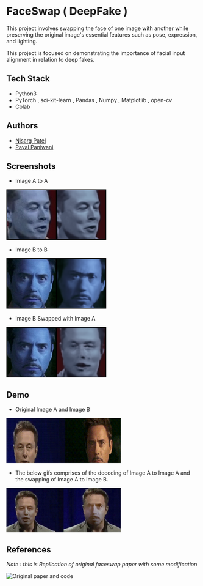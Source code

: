 
# FaceSwap ( DeepFake )

This project involves swapping the face of one image with another while preserving the original image's essential features such as pose, expression, and lighting.

This project is focused on demonstrating the importance of facial input alignment in relation to deep fakes.


## Tech Stack

- Python3
- PyTorch , sci-kit-learn , Pandas , Numpy , Matplotlib , open-cv
- Colab

## Authors 

- [Nisarg Patel](nisarg.b.patel59@gmail.com)
- [Payal Panjwani](3ppanjwani@gmail.com)

## Screenshots

* Image A to A 

![Image A](https://github.com/Nisarg221B/FaceSwap/blob/468716f61bed322d431dba7b1f9746a466cc1980/All%20Final%20Images/final_images5/sample_image_a.png) 

* Image B to B
 
![Image B](https://github.com/Nisarg221B/FaceSwap/blob/468716f61bed322d431dba7b1f9746a466cc1980/All%20Final%20Images/final_images5/sample_image_b.png) 

* Image B Swapped with Image A

![B-A](https://github.com/Nisarg221B/FaceSwap/blob/468716f61bed322d431dba7b1f9746a466cc1980/All%20Final%20Images/final_images5/sample_image_b_to_a.png) 


## Demo

* Original Image A and Image B 

<img src="https://github.com/Nisarg221B/FaceSwap/blob/654ade73c1f051066f5c4c1a533c07680c37b62d/All%20Final%20Images/image1.gif" width=300></img>

* The below gifs comprises of the decoding of Image A to Image A and the swapping of Image A to Image B.

<img src="https://github.com/Nisarg221B/FaceSwap/blob/master/All%20Final%20Images/image2.gif" width=300></img>


## References 
*Note : this is Replication of original faceswap paper with some modification*

![Original paper and code](https://github.com/iperov/DeepFaceLab)

